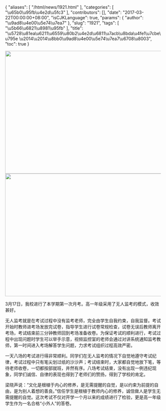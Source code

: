 {
    "aliases": [
        "/html/news/1921.html"
    ],
    "categories": [
        "\u65b0\u95fb\u4e2d\u5fc3"
    ],
    "contributors": [],
    "date": "2017-03-22T00:00:00+08:00",
    "isCJKLanguage": true,
    "params": {
        "author": "\u9ad8\u4e00\u5e74\u7ea7"
    },
    "slug": "1921",
    "tags": [
        "\u5b66\u6821\u8981\u95fb"
    ],
    "title": "\u5728\u81ea\u6211\u6559\u80b2\u4e2d\u6811\u7acb\u8bda\u4fe1\u7cbe\u795e \u2014\u2014\u8bb0\u9ad8\u4e00\u5e74\u7ea7\u6708\u8003",
    "toc": true
}


<img
    src="https://cdn.tfls.online/mirror/full/317289c27a0d5c1b732c79f94316374a3fadadc8.jpg"
    style="display:block;margin-left:auto;margin-right:auto;"
    decoding="async"
    fetchpriority="auto"
    loading="lazy"
    height="397"
    width="600"
/>
<img
    src="https://cdn.tfls.online/mirror/full/2bb6292f383dae19a63adaf2bd3bc789bfe4921a.jpg"
    style="display:block;margin-left:auto;margin-right:auto;"
    decoding="async"
    fetchpriority="auto"
    loading="lazy"
    height="397"
    width="600"
/>




  





3月17日，我校进行了本学期第一次月考。高一年级采用了无人监考的模式，收效甚好。









无人监考就是在考试过程中没有监考老师，完全由学生自我约束，自我监督。考试开始时教师进考场发放完试卷，指导学生进行试卷常规检查，试卷无误后教师离开考场，考试结束前三分钟教师回到考场准备收卷。为保证考试的顺利进行，考试过程中出现问题时学生可以举手示意，视频监控室的老师会通过对讲系统通知监考教师，第一时间进入考场解答学生问题，力求考试组织过程高效严密。




一天八场的考试进行得非常顺利。同学们在无人监考的情况下自觉地遵守考试纪律，考试过程中只有笔尖划过纸的沙沙声；考试结束时，大家都自觉地放下笔，等待老师收卷，一切都按部就班，井然有序。八场考试结束，没有出现一例违纪现象，同学们诚信、自律的表现也得到了老师们的赞扬，得到了学校的肯定。




梁晓声说：“文化是根植于内心的修养，是无需提醒的自觉，是以约束为前提的自由，是为别人着想的善良。”信任学生是根植于教师内心的修养，诚信做人是学生无需提醒的自觉。这次考试不仅对开学一个月以来的成绩进行了检验，更是高一年级学生作为一名合格“小外人”的答卷。




  



